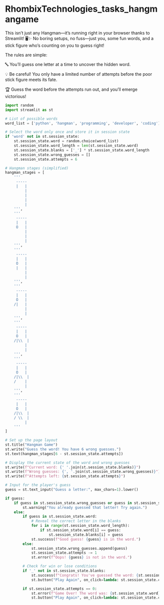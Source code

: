 # RhombixTechnologies_tasks_hangmangame

This isn’t just any Hangman—it’s running right in your browser thanks to Streamlit! 🖥️✨ No boring setups, no fuss—just you, some fun words, and a stick figure who’s counting on you to guess right!

The rules are simple:

🔤 You’ll guess one letter at a time to uncover the hidden word.

💡 Be careful! You only have a limited number of attempts before the poor stick figure meets its fate. 

🏆 Guess the word before the attempts run out, and you’ll emerge victorious!

```python
import random
import streamlit as st

# List of possible words
word_list = ['python', 'hangman', 'programming', 'developer', 'coding']

# Select the word only once and store it in session state
if 'word' not in st.session_state:
    st.session_state.word = random.choice(word_list)
    st.session_state.word_length = len(st.session_state.word)
    st.session_state.blanks = ['_'] * st.session_state.word_length
    st.session_state.wrong_guesses = []
    st.session_state.attempts = 6

# Hangman stages (simplified)
hangman_stages = [
    '''
     -----
     |   |
         |
         |
         |
         |
    ''',
    '''
     -----
     |   |
     O   |
         |
         |
         |
    ''',
    '''
     -----
     |   |
     O   |
     |   |
         |
         |
    ''',
    '''
     -----
     |   |
     O   |
    /|   |
         |
         |
    ''',
    '''
     -----
     |   |
     O   |
    /|\\  |
         |
         |
    ''',
    '''
     -----
     |   |
     O   |
    /|\\  |
    /    |
         |
    ''',
    '''
     -----
     |   |
     O   |
    /|\\  |
    / \\  |
         |
    '''
]

# Set up the page layout
st.title("Hangman Game")
st.write("Guess the word! You have 6 wrong guesses.")
st.text(hangman_stages[6 - st.session_state.attempts])

# Display the current state of the word and wrong guesses
st.write(f"Current word: {' '.join(st.session_state.blanks)}")
st.write(f"Wrong guesses: {', '.join(st.session_state.wrong_guesses)}")
st.write(f"Attempts left: {st.session_state.attempts}")

# Input for the player's guess
guess = st.text_input("Guess a letter:", max_chars=1).lower()

if guess:
    if guess in st.session_state.wrong_guesses or guess in st.session_state.blanks:
        st.warning("You already guessed that letter! Try again.")
    else:
        if guess in st.session_state.word:
            # Reveal the correct letter in the blanks
            for i in range(st.session_state.word_length):
                if st.session_state.word[i] == guess:
                    st.session_state.blanks[i] = guess
            st.success(f"Good guess! {guess} is in the word.")
        else:
            st.session_state.wrong_guesses.append(guess)
            st.session_state.attempts -= 1
            st.error(f"Oops! {guess} is not in the word.")

        # Check for win or lose conditions
        if '_' not in st.session_state.blanks:
            st.success(f"Congrats! You've guessed the word: {st.session_state.word}")
            st.button("Play Again", on_click=lambda: st.session_state.clear())

        if st.session_state.attempts == 0:
            st.error(f"Game Over! The word was: {st.session_state.word}")
            st.button("Play Again", on_click=lambda: st.session_state.clear())


